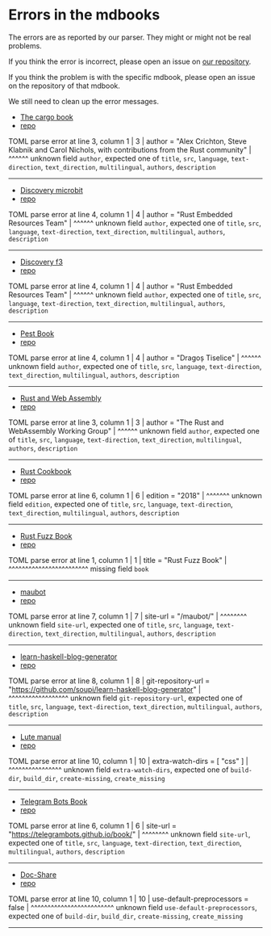 # Errors in the mdbooks

The errors are as reported by our parser. They might or might not be real problems.

If you think the error is incorrect, please open an issue on [our repository](https://github.com/szabgab/public-mdbooks).

If you think the problem is with the specific mdbook, please open an issue on the repository of that mdbook.

We still need to clean up the error messages.

* [The cargo book](https://doc.rust-lang.org/cargo/)
* [repo](https://github.com/rust-lang/cargo)

TOML parse error at line 3, column 1
  |
3 | author = "Alex Crichton, Steve Klabnik and Carol Nichols, with contributions from the Rust community"
  | ^^^^^^
unknown field `author`, expected one of `title`, `src`, `language`, `text-direction`, `text_direction`, `multilingual`, `authors`, `description`


---

* [Discovery microbit](https://docs.rust-embedded.org/discovery/microbit/)
* [repo](https://github.com/rust-embedded/discovery)

TOML parse error at line 4, column 1
  |
4 | author = "Rust Embedded Resources Team"
  | ^^^^^^
unknown field `author`, expected one of `title`, `src`, `language`, `text-direction`, `text_direction`, `multilingual`, `authors`, `description`


---

* [Discovery f3](https://docs.rust-embedded.org/discovery/f3discovery/)
* [repo](https://github.com/rust-embedded/discovery)

TOML parse error at line 4, column 1
  |
4 | author = "Rust Embedded Resources Team"
  | ^^^^^^
unknown field `author`, expected one of `title`, `src`, `language`, `text-direction`, `text_direction`, `multilingual`, `authors`, `description`


---

* [Pest Book](https://pest.rs/book/)
* [repo](https://github.com/pest-parser/book)

TOML parse error at line 4, column 1
  |
4 | author = "Dragoș Tiselice"
  | ^^^^^^
unknown field `author`, expected one of `title`, `src`, `language`, `text-direction`, `text_direction`, `multilingual`, `authors`, `description`


---

* [Rust and Web Assembly](https://rustwasm.github.io/book/)
* [repo](https://github.com/rustwasm/book)

TOML parse error at line 3, column 1
  |
3 | author = "The Rust and WebAssembly Working Group"
  | ^^^^^^
unknown field `author`, expected one of `title`, `src`, `language`, `text-direction`, `text_direction`, `multilingual`, `authors`, `description`


---

* [Rust Cookbook](https://rust-lang-nursery.github.io/rust-cookbook/)
* [repo](https://github.com/rust-lang-nursery/rust-cookbook)

TOML parse error at line 6, column 1
  |
6 | edition = "2018"
  | ^^^^^^^
unknown field `edition`, expected one of `title`, `src`, `language`, `text-direction`, `text_direction`, `multilingual`, `authors`, `description`


---

* [Rust Fuzz Book](https://rust-fuzz.github.io/book/)
* [repo](https://github.com/rust-fuzz/book)

TOML parse error at line 1, column 1
  |
1 | title = "Rust Fuzz Book"
  | ^^^^^^^^^^^^^^^^^^^^^^^^
missing field `book`


---

* [maubot]()
* [repo](https://github.com/mautrix/docs)

TOML parse error at line 7, column 1
  |
7 | site-url = "/maubot/"
  | ^^^^^^^^
unknown field `site-url`, expected one of `title`, `src`, `language`, `text-direction`, `text_direction`, `multilingual`, `authors`, `description`


---

* [learn-haskell-blog-generator](https://learn-haskell.blog/)
* [repo](https://github.com/soupi/learn-haskell-blog-generator)

TOML parse error at line 8, column 1
  |
8 | git-repository-url = "https://github.com/soupi/learn-haskell-blog-generator"
  | ^^^^^^^^^^^^^^^^^^
unknown field `git-repository-url`, expected one of `title`, `src`, `language`, `text-direction`, `text_direction`, `multilingual`, `authors`, `description`


---

* [Lute manual](https://luteorg.github.io/lute-manual/)
* [repo](https://github.com/luteorg/lute-manual)

TOML parse error at line 10, column 1
   |
10 | extra-watch-dirs = [ "css" ]
   | ^^^^^^^^^^^^^^^^
unknown field `extra-watch-dirs`, expected one of `build-dir`, `build_dir`, `create-missing`, `create_missing`


---

* [Telegram Bots Book](https://telegrambots.github.io/book/)
* [repo](https://github.com/telegrambots/book)

TOML parse error at line 6, column 1
  |
6 | site-url = "https://telegrambots.github.io/book/"
  | ^^^^^^^^
unknown field `site-url`, expected one of `title`, `src`, `language`, `text-direction`, `text_direction`, `multilingual`, `authors`, `description`


---

* [Doc-Share](https://mr-addict.github.io/Doc-Share/)
* [repo](https://github.com/mr-addict/doc-share)

TOML parse error at line 10, column 1
   |
10 | use-default-preprocessors = false
   | ^^^^^^^^^^^^^^^^^^^^^^^^^
unknown field `use-default-preprocessors`, expected one of `build-dir`, `build_dir`, `create-missing`, `create_missing`


---

